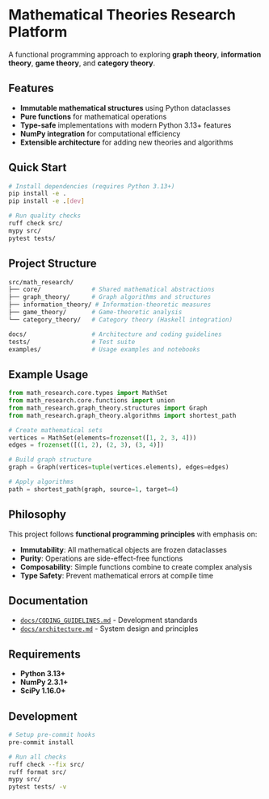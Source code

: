 # Mathematical Theories Research Platform

A functional programming approach to exploring **graph theory**, **information theory**, **game theory**, and **category theory**.

## Features

- **Immutable mathematical structures** using Python dataclasses
- **Pure functions** for mathematical operations
- **Type-safe** implementations with modern Python 3.13+ features
- **NumPy integration** for computational efficiency
- **Extensible architecture** for adding new theories and algorithms

## Quick Start

```bash
# Install dependencies (requires Python 3.13+)
pip install -e .
pip install -e .[dev]

# Run quality checks
ruff check src/
mypy src/
pytest tests/
```

## Project Structure

```bash
src/math_research/
├── core/              # Shared mathematical abstractions
├── graph_theory/      # Graph algorithms and structures
├── information_theory/ # Information-theoretic measures
├── game_theory/       # Game-theoretic analysis
└── category_theory/   # Category theory (Haskell integration)

docs/                  # Architecture and coding guidelines
tests/                 # Test suite
examples/              # Usage examples and notebooks
```

## Example Usage

```python
from math_research.core.types import MathSet
from math_research.core.functions import union
from math_research.graph_theory.structures import Graph
from math_research.graph_theory.algorithms import shortest_path

# Create mathematical sets
vertices = MathSet(elements=frozenset([1, 2, 3, 4]))
edges = frozenset([(1, 2), (2, 3), (3, 4)])

# Build graph structure
graph = Graph(vertices=tuple(vertices.elements), edges=edges)

# Apply algorithms
path = shortest_path(graph, source=1, target=4)
```

## Philosophy

This project follows **functional programming principles** with emphasis on:

- **Immutability**: All mathematical objects are frozen dataclasses
- **Purity**: Operations are side-effect-free functions
- **Composability**: Simple functions combine to create complex analysis
- **Type Safety**: Prevent mathematical errors at compile time

## Documentation

- [`docs/CODING_GUIDELINES.md`](docs/CODING_GUIDELINES.md) - Development standards
- [`docs/architecture.md`](docs/architecture.md) - System design and principles

## Requirements

- **Python 3.13+**
- **NumPy 2.3.1+**
- **SciPy 1.16.0+**

## Development

```bash
# Setup pre-commit hooks
pre-commit install

# Run all checks
ruff check --fix src/
ruff format src/
mypy src/
pytest tests/ -v
```
